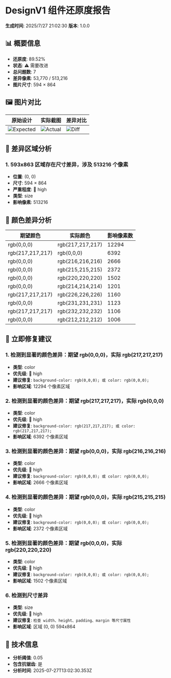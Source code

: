 # DesignV1 组件还原度报告

**生成时间**: 2025/7/27 21:02:30
**版本**: 1.0.0

## 📊 概要信息

- **还原度**: 89.52%
- **状态**: ⚠️ 需要改进
- **总问题数**: 7
- **差异像素**: 53,770 / 513,216
- **图片尺寸**: 594 × 864

## 🖼️ 图片对比

| 原始设计 | 实际截图 | 差异对比 |
|----------|----------|----------|
| ![Expected](expected.png) | ![Actual](actual.png) | ![Diff](diff.png) |

## 🎯 差异区域分析

### 1. 593x863 区域存在尺寸差异，涉及 513216 个像素

- **位置**: (0, 0)
- **尺寸**: 594 × 864
- **严重程度**: 🔴 high
- **类型**: size
- **影响像素**: 513216

## 🎨 颜色差异分析

| 期望颜色 | 实际颜色 | 影响像素数 |
|----------|----------|------------|
| rgb(0,0,0) | rgb(217,217,217) | 12294 |
| rgb(217,217,217) | rgb(0,0,0) | 6392 |
| rgb(0,0,0) | rgb(216,216,216) | 2666 |
| rgb(0,0,0) | rgb(215,215,215) | 2372 |
| rgb(0,0,0) | rgb(220,220,220) | 1502 |
| rgb(0,0,0) | rgb(214,214,214) | 1201 |
| rgb(217,217,217) | rgb(226,226,226) | 1160 |
| rgb(0,0,0) | rgb(231,231,231) | 1123 |
| rgb(217,217,217) | rgb(232,232,232) | 1106 |
| rgb(0,0,0) | rgb(212,212,212) | 1006 |

## 🚨 立即修复建议

### 1. 检测到显著的颜色差异：期望 rgb(0,0,0)，实际 rgb(217,217,217)

- **类型**: color
- **优先级**: 🚨 high
- **建议修复**: `background-color: rgb(0,0,0); 或 color: rgb(0,0,0);`
- **影响区域**: 12294 个像素区域

### 2. 检测到显著的颜色差异：期望 rgb(217,217,217)，实际 rgb(0,0,0)

- **类型**: color
- **优先级**: 🚨 high
- **建议修复**: `background-color: rgb(217,217,217); 或 color: rgb(217,217,217);`
- **影响区域**: 6392 个像素区域

### 3. 检测到显著的颜色差异：期望 rgb(0,0,0)，实际 rgb(216,216,216)

- **类型**: color
- **优先级**: 🚨 high
- **建议修复**: `background-color: rgb(0,0,0); 或 color: rgb(0,0,0);`
- **影响区域**: 2666 个像素区域

### 4. 检测到显著的颜色差异：期望 rgb(0,0,0)，实际 rgb(215,215,215)

- **类型**: color
- **优先级**: 🚨 high
- **建议修复**: `background-color: rgb(0,0,0); 或 color: rgb(0,0,0);`
- **影响区域**: 2372 个像素区域

### 5. 检测到显著的颜色差异：期望 rgb(0,0,0)，实际 rgb(220,220,220)

- **类型**: color
- **优先级**: 🚨 high
- **建议修复**: `background-color: rgb(0,0,0); 或 color: rgb(0,0,0);`
- **影响区域**: 1502 个像素区域

### 6. 检测到尺寸差异

- **类型**: size
- **优先级**: 🚨 high
- **建议修复**: `检查 width、height、padding、margin 等尺寸属性`
- **影响区域**: 区域 (0, 0) 594x864

## 🔧 技术信息

- **分析阈值**: 0.05
- **包含抗锯齿**: 是
- **分析时间**: 2025-07-27T13:02:30.353Z

